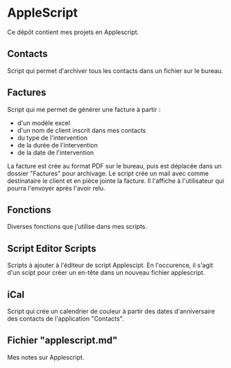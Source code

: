 # AppleScript

Ce dépôt contient mes projets en Applescript.

## Contacts

Script qui permet d'archiver tous les contacts dans un fichier sur le bureau.

## Factures

Script qui me permet de générer une facture à partir :

- d'un modèle excel
- d'un nom de client inscrit dans mes contacts
- du type de l'intervention
- de la durée de l'intervention
- de la date de l'intervention

La facture est crée au format PDF sur le bureau, puis est déplacée dans un dossier "Factures" pour archivage.
Le script crée un mail avec comme destinataire le client et en pièce jointe la facture. Il l'affiche à l'utilisateur qui pourra l'envoyer après l'avoir relu.


## Fonctions

Diverses fonctions que j'utilise dans mes scripts.

## Script Editor Scripts

Scripts à ajouter à l'éditeur de script Applescipt.
En l'occurence, il s'agit d'un scipt pour créer un en-tête dans un nouveau fichier applescript.

## iCal

Script qui crée un calendrier de couleur à partir des dates d'anniversaire des contacts de l'application "Contacts".


## Fichier "applescript.md"

Mes notes sur Applescript.
